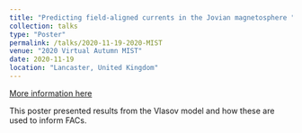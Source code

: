 ```yaml
---
title: "Predicting field-aligned currents in the Jovian magnetosphere "
collection: talks
type: "Poster"
permalink: /talks/2020-11-19-2020-MIST
venue: "2020 Virtual Autumn MIST"
date: 2020-11-19
location: "Lancaster, United Kingdom"
---
```


[More information here](https://www.mist.ac.uk/images/PDFs/AutumnMISTs/2020_schedule.pdf)

This poster presented results from the Vlasov model and how these are used to inform FACs.
